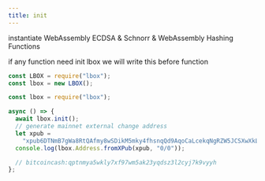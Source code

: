 ```yaml
---
title: init
---
```


instantiate WebAssembly ECDSA & Schnorr & WebAssembly Hashing Functions

if any function need init lbox we will write this before function

```js
const LBOX = require("lbox");
const lbox = new LBOX();

const lbox = require("lbox");

async () => {
  await lbox.init();
  // generate mainnet external change address
  let xpub =
    "xpub6DTNmB7gWa8RtQAfmy8wSDikM5mky4fhsnqQd9AqoCaLcekqNgRZW5JCSXwXkLDkABHTD1qx7kqrbGzT6xBGfAvCJSj2rwvKWP8eZBR2EVA";
  console.log(lbox.Address.fromXPub(xpub, "0/0"));

  // bitcoincash:qptnmya5wkly7xf97wm5ak23yqdsz3l2cyj7k9vyyh
};
```